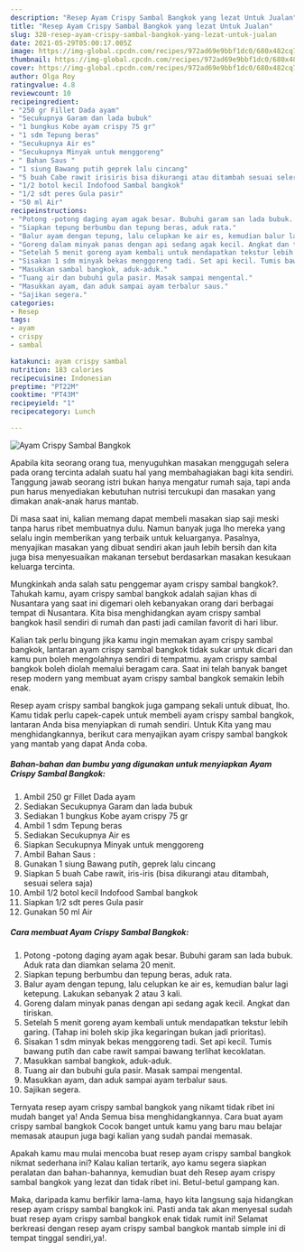 ```yaml
---
description: "Resep Ayam Crispy Sambal Bangkok yang lezat Untuk Jualan"
title: "Resep Ayam Crispy Sambal Bangkok yang lezat Untuk Jualan"
slug: 328-resep-ayam-crispy-sambal-bangkok-yang-lezat-untuk-jualan
date: 2021-05-29T05:00:17.005Z
image: https://img-global.cpcdn.com/recipes/972ad69e9bbf1dc0/680x482cq70/ayam-crispy-sambal-bangkok-foto-resep-utama.jpg
thumbnail: https://img-global.cpcdn.com/recipes/972ad69e9bbf1dc0/680x482cq70/ayam-crispy-sambal-bangkok-foto-resep-utama.jpg
cover: https://img-global.cpcdn.com/recipes/972ad69e9bbf1dc0/680x482cq70/ayam-crispy-sambal-bangkok-foto-resep-utama.jpg
author: Olga Roy
ratingvalue: 4.8
reviewcount: 10
recipeingredient:
- "250 gr Fillet Dada ayam"
- "Secukupnya Garam dan lada bubuk"
- "1 bungkus Kobe ayam crispy 75 gr"
- "1 sdm Tepung beras"
- "Secukupnya Air es"
- "Secukupnya Minyak untuk menggoreng"
- " Bahan Saus "
- "1 siung Bawang putih geprek lalu cincang"
- "5 buah Cabe rawit irisiris bisa dikurangi atau ditambah sesuai selera saja"
- "1/2 botol kecil Indofood Sambal bangkok"
- "1/2 sdt peres Gula pasir"
- "50 ml Air"
recipeinstructions:
- "Potong -potong daging ayam agak besar. Bubuhi garam san lada bubuk. Aduk rata dan diamkan selama 20 menit."
- "Siapkan tepung berbumbu dan tepung beras, aduk rata."
- "Balur ayam dengan tepung, lalu celupkan ke air es, kemudian balur lagi ketepung. Lakukan sebanyak 2 atau 3 kali."
- "Goreng dalam minyak panas dengan api sedang agak kecil. Angkat dan tiriskan."
- "Setelah 5 menit goreng ayam kembali untuk mendapatkan tekstur lebih garing. (Tahap ini boleh skip jika kegaringan bukan jadi prioritas)."
- "Sisakan 1 sdm minyak bekas menggoreng tadi. Set api kecil. Tumis bawang putih dan cabe rawit sampai bawang terlihat kecoklatan."
- "Masukkan sambal bangkok, aduk-aduk."
- "Tuang air dan bubuhi gula pasir. Masak sampai mengental."
- "Masukkan ayam, dan aduk sampai ayam terbalur saus."
- "Sajikan segera."
categories:
- Resep
tags:
- ayam
- crispy
- sambal

katakunci: ayam crispy sambal 
nutrition: 183 calories
recipecuisine: Indonesian
preptime: "PT22M"
cooktime: "PT43M"
recipeyield: "1"
recipecategory: Lunch

---
```



![Ayam Crispy Sambal Bangkok](https://img-global.cpcdn.com/recipes/972ad69e9bbf1dc0/680x482cq70/ayam-crispy-sambal-bangkok-foto-resep-utama.jpg)

Apabila kita seorang orang tua, menyuguhkan masakan menggugah selera pada orang tercinta adalah suatu hal yang membahagiakan bagi kita sendiri. Tanggung jawab seorang istri bukan hanya mengatur rumah saja, tapi anda pun harus menyediakan kebutuhan nutrisi tercukupi dan masakan yang dimakan anak-anak harus mantab.

Di masa  saat ini, kalian memang dapat membeli masakan siap saji meski tanpa harus ribet membuatnya dulu. Namun banyak juga lho mereka yang selalu ingin memberikan yang terbaik untuk keluarganya. Pasalnya, menyajikan masakan yang dibuat sendiri akan jauh lebih bersih dan kita juga bisa menyesuaikan makanan tersebut berdasarkan masakan kesukaan keluarga tercinta. 



Mungkinkah anda salah satu penggemar ayam crispy sambal bangkok?. Tahukah kamu, ayam crispy sambal bangkok adalah sajian khas di Nusantara yang saat ini digemari oleh kebanyakan orang dari berbagai tempat di Nusantara. Kita bisa menghidangkan ayam crispy sambal bangkok hasil sendiri di rumah dan pasti jadi camilan favorit di hari libur.

Kalian tak perlu bingung jika kamu ingin memakan ayam crispy sambal bangkok, lantaran ayam crispy sambal bangkok tidak sukar untuk dicari dan kamu pun boleh mengolahnya sendiri di tempatmu. ayam crispy sambal bangkok boleh diolah memalui beragam cara. Saat ini telah banyak banget resep modern yang membuat ayam crispy sambal bangkok semakin lebih enak.

Resep ayam crispy sambal bangkok juga gampang sekali untuk dibuat, lho. Kamu tidak perlu capek-capek untuk membeli ayam crispy sambal bangkok, lantaran Anda bisa menyiapkan di rumah sendiri. Untuk Kita yang mau menghidangkannya, berikut cara menyajikan ayam crispy sambal bangkok yang mantab yang dapat Anda coba.

<!--inarticleads1-->

##### Bahan-bahan dan bumbu yang digunakan untuk menyiapkan Ayam Crispy Sambal Bangkok:

1. Ambil 250 gr Fillet Dada ayam
1. Sediakan Secukupnya Garam dan lada bubuk
1. Sediakan 1 bungkus Kobe ayam crispy 75 gr
1. Ambil 1 sdm Tepung beras
1. Sediakan Secukupnya Air es
1. Siapkan Secukupnya Minyak untuk menggoreng
1. Ambil  Bahan Saus :
1. Gunakan 1 siung Bawang putih, geprek lalu cincang
1. Siapkan 5 buah Cabe rawit, iris-iris (bisa dikurangi atau ditambah, sesuai selera saja)
1. Ambil 1/2 botol kecil Indofood Sambal bangkok
1. Siapkan 1/2 sdt peres Gula pasir
1. Gunakan 50 ml Air




<!--inarticleads2-->

##### Cara membuat Ayam Crispy Sambal Bangkok:

1. Potong -potong daging ayam agak besar. Bubuhi garam san lada bubuk. Aduk rata dan diamkan selama 20 menit.
1. Siapkan tepung berbumbu dan tepung beras, aduk rata.
1. Balur ayam dengan tepung, lalu celupkan ke air es, kemudian balur lagi ketepung. Lakukan sebanyak 2 atau 3 kali.
1. Goreng dalam minyak panas dengan api sedang agak kecil. Angkat dan tiriskan.
1. Setelah 5 menit goreng ayam kembali untuk mendapatkan tekstur lebih garing. (Tahap ini boleh skip jika kegaringan bukan jadi prioritas).
1. Sisakan 1 sdm minyak bekas menggoreng tadi. Set api kecil. Tumis bawang putih dan cabe rawit sampai bawang terlihat kecoklatan.
1. Masukkan sambal bangkok, aduk-aduk.
1. Tuang air dan bubuhi gula pasir. Masak sampai mengental.
1. Masukkan ayam, dan aduk sampai ayam terbalur saus.
1. Sajikan segera.




Ternyata resep ayam crispy sambal bangkok yang nikamt tidak ribet ini mudah banget ya! Anda Semua bisa menghidangkannya. Cara buat ayam crispy sambal bangkok Cocok banget untuk kamu yang baru mau belajar memasak ataupun juga bagi kalian yang sudah pandai memasak.

Apakah kamu mau mulai mencoba buat resep ayam crispy sambal bangkok nikmat sederhana ini? Kalau kalian tertarik, ayo kamu segera siapkan peralatan dan bahan-bahannya, kemudian buat deh Resep ayam crispy sambal bangkok yang lezat dan tidak ribet ini. Betul-betul gampang kan. 

Maka, daripada kamu berfikir lama-lama, hayo kita langsung saja hidangkan resep ayam crispy sambal bangkok ini. Pasti anda tak akan menyesal sudah buat resep ayam crispy sambal bangkok enak tidak rumit ini! Selamat berkreasi dengan resep ayam crispy sambal bangkok mantab simple ini di tempat tinggal sendiri,ya!.

